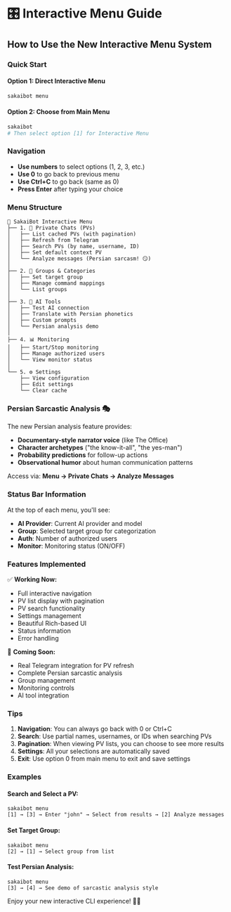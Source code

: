 # 🎛️ Interactive Menu Guide

## How to Use the New Interactive Menu System

### **Quick Start**

#### Option 1: Direct Interactive Menu
```bash
sakaibot menu
```

#### Option 2: Choose from Main Menu
```bash
sakaibot
# Then select option [1] for Interactive Menu
```

### **Navigation**

- **Use numbers** to select options (1, 2, 3, etc.)
- **Use 0** to go back to previous menu
- **Use Ctrl+C** to go back (same as 0)
- **Press Enter** after typing your choice

### **Menu Structure**

```
🤖 SakaiBot Interactive Menu
├── 1. 📱 Private Chats (PVs)
│   ├── List cached PVs (with pagination)
│   ├── Refresh from Telegram
│   ├── Search PVs (by name, username, ID)
│   ├── Set default context PV
│   └── Analyze messages (Persian sarcasm! 😏)
│
├── 2. 👥 Groups & Categories
│   ├── Set target group
│   ├── Manage command mappings
│   └── List groups
│
├── 3. 🤖 AI Tools
│   ├── Test AI connection
│   ├── Translate with Persian phonetics
│   ├── Custom prompts
│   └── Persian analysis demo
│
├── 4. 📊 Monitoring
│   ├── Start/Stop monitoring
│   ├── Manage authorized users
│   └── View monitor status
│
└── 5. ⚙️ Settings
    ├── View configuration
    ├── Edit settings
    └── Clear cache
```

### **Persian Sarcastic Analysis** 🎭

The new Persian analysis feature provides:
- **Documentary-style narrator voice** (like The Office)
- **Character archetypes** ("the know-it-all", "the yes-man")
- **Probability predictions** for follow-up actions
- **Observational humor** about human communication patterns

Access via: **Menu → Private Chats → Analyze Messages**

### **Status Bar Information**

At the top of each menu, you'll see:
- **AI Provider**: Current AI provider and model
- **Group**: Selected target group for categorization  
- **Auth**: Number of authorized users
- **Monitor**: Monitoring status (ON/OFF)

### **Features Implemented**

✅ **Working Now:**
- Full interactive navigation
- PV list display with pagination
- PV search functionality
- Settings management
- Beautiful Rich-based UI
- Status information
- Error handling

🚧 **Coming Soon:**
- Real Telegram integration for PV refresh
- Complete Persian sarcastic analysis
- Group management
- Monitoring controls
- AI tool integration

### **Tips**

1. **Navigation**: You can always go back with 0 or Ctrl+C
2. **Search**: Use partial names, usernames, or IDs when searching PVs
3. **Pagination**: When viewing PV lists, you can choose to see more results
4. **Settings**: All your selections are automatically saved
5. **Exit**: Use option 0 from main menu to exit and save settings

### **Examples**

#### Search and Select a PV:
```
sakaibot menu
[1] → [3] → Enter "john" → Select from results → [2] Analyze messages
```

#### Set Target Group:
```
sakaibot menu
[2] → [1] → Select group from list
```

#### Test Persian Analysis:
```
sakaibot menu
[3] → [4] → See demo of sarcastic analysis style
```

Enjoy your new interactive CLI experience! 🤖✨